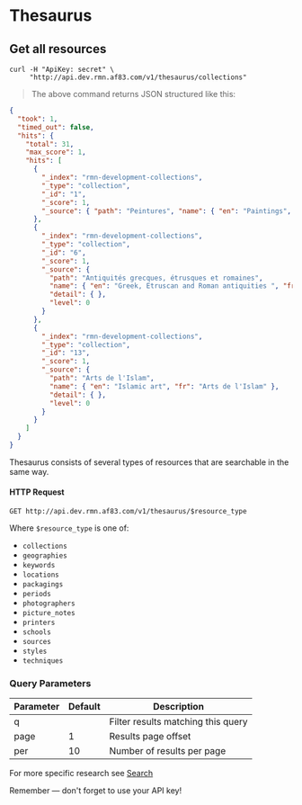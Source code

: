 # Thesaurus

## Get all resources

```shell
curl -H "ApiKey: secret" \
     "http://api.dev.rmn.af83.com/v1/thesaurus/collections"
```

> The above command returns JSON structured like this:

```json
{
  "took": 1,
  "timed_out": false,
  "hits": {
    "total": 31,
    "max_score": 1,
    "hits": [
      {
        "_index": "rmn-development-collections",
        "_type": "collection",
        "_id": "1",
        "_score": 1,
        "_source": { "path": "Peintures", "name": { "en": "Paintings", "fr": "Peintures" }, "detail": { }, "level": 0 }
      },
      {
        "_index": "rmn-development-collections",
        "_type": "collection",
        "_id": "6",
        "_score": 1,
        "_source": {
          "path": "Antiquités grecques, étrusques et romaines",
          "name": { "en": "Greek, Etruscan and Roman antiquities ", "fr": "Antiquités grecques, étrusques et romaines" },
          "detail": { },
          "level": 0
        }
      },
      {
        "_index": "rmn-development-collections",
        "_type": "collection",
        "_id": "13",
        "_score": 1,
        "_source": {
          "path": "Arts de l'Islam",
          "name": { "en": "Islamic art", "fr": "Arts de l'Islam" },
          "detail": { },
          "level": 0
        }
      }
    ]
  }
}
```

Thesaurus consists of several types of resources that are searchable in the same way.

#### HTTP Request

`GET http://api.dev.rmn.af83.com/v1/thesaurus/$resource_type`

Where ```$resource_type``` is one of:

- ```collections```
- ```geographies```
- ```keywords```
- ```locations```
- ```packagings```
- ```periods```
- ```photographers```
- ```picture_notes```
- ```printers```
- ```schools```
- ```sources```
- ```styles```
- ```techniques```

### Query Parameters

Parameter              | Default  | Description
---------              | -------  | -----------
q                      |          | Filter results matching this query
page                   | 1        | Results page offset
per                    | 10       | Number of results per page

For more specific research see [Search](/?shell#search)

<aside class="success">
Remember — don't forget to use your API key!
</aside>
